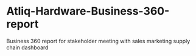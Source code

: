 # Atliq-Hardware-Business-360-report
 Business 360 report for stakeholder meeting with sales marketing supply chain dashboard
